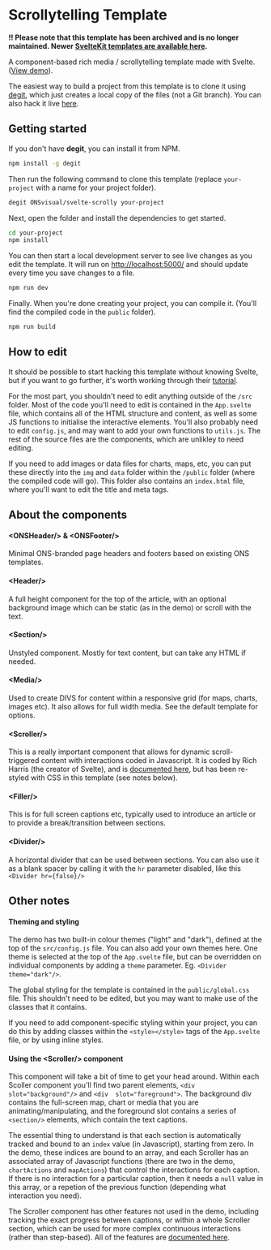 # Scrollytelling Template

**‼️ Please note that this template has been archived and is no longer maintained. Newer [SvelteKit templates are available here](https://github.com/ONSdigital/sveltekit-starter).**

A component-based rich media / scrollytelling template made with Svelte. ([View demo](https://onsvisual.github.io/svelte-scrolly)).

The easiest way to build a project from this template is to clone it using [degit](https://github.com/Rich-Harris/degit), which just creates a local copy of the files (not a Git branch). You can also hack it live [here](https://svelte.dev/repl/58155faba1ea463eaf4d9ec6f3f95364?version=3.32.3).

## Getting started

If you don't have **degit**, you can install it from NPM.

```bash
npm install -g degit
```

Then run the following command to clone this template (replace `your-project` with a name for your project folder).

```bash
degit ONSvisual/svelte-scrolly your-project
```

Next, open the folder and install the dependencies to get started.

```bash
cd your-project
npm install
```

You can then start a local development server to see live changes as you edit the template. It will run on <http://localhost:5000/> and should update every time you save changes to a file.

```bash
npm run dev
```

Finally. When you're done creating your project, you can compile it. (You'll find the compiled code in the `public` folder).

```bash
npm run build
```

## How to edit

It should be possible to start hacking this template without knowing Svelte, but if you want to go further, it's worth working through their [tutorial](https://svelte.dev/tutorial).

For the most part, you shouldn't need to edit anything outside of the `/src` folder. Most of the code you'll need to edit is contained in the `App.svelte` file, which contains all of the HTML structure and content, as well as some JS functions to initialise the interactive elements. You'll also probably need to edit `config.js`, and may want to add your own functions to `utils.js`. The rest of the source files are the components, which are unlikley to need editing.

If you need to add images or data files for charts, maps, etc, you can put these directly into the `img` and `data` folder within the `/public` folder (where the compiled code will go). This folder also contains an `index.html` file, where you'll want to edit the title and meta tags.

## About the components

#### &lt;ONSHeader/&gt; & &lt;ONSFooter/&gt;
Minimal ONS-branded page headers and footers based on existing ONS templates.

#### &lt;Header/&gt;
A full height component for the top of the article, with an optional background image which can be static (as in the demo) or scroll with the text.

#### &lt;Section/&gt;
Unstyled component. Mostly for text content, but can take any HTML if needed.

#### &lt;Media/&gt;
Used to create DIVS for content within a responsive grid (for maps, charts, images etc). It also allows for full width media. See the default template for options.

#### &lt;Scroller/&gt;
This is a really important component that allows for dynamic scroll-triggered content with interactions coded in Javascript. It is coded by Rich Harris (the creator of Svelte), and is [documented here](https://github.com/sveltejs/svelte-scroller), but has been re-styled with CSS in this template (see notes below).

#### &lt;Filler/&gt;
This is for full screen captions etc, typically used to introduce an article or to provide a break/transition between sections.

#### &lt;Divider/&gt;
A horizontal divider that can be used between sections. You can also use it as a blank spacer by calling it with the `hr` parameter disabled, like this `<Divider hr={false}/>`

## Other notes

#### Theming and styling
The demo has two built-in colour themes ("light" and "dark"), defined at the top of the `src/config.js` file. You can also add your own themes here. One theme is selected at the top of the `App.svelte` file, but can be overridden on individual components by adding a `theme` parameter. Eg. `<Divider theme="dark"/>`.

The global styling for the template is contained in the `public/global.css` file. This shouldn't need to be edited, but you may want to make use of the classes  that it contains.

If you need to add component-specific styling within your project, you can do this by adding classes within the `<style></style>` tags of the `App.svelte` file, or by using inline styles.

#### Using the &lt;Scroller/&gt; component
This component will take a bit of time to get your head around. Within each Scoller component you'll find two parent elements, `<div  slot="background"/>` and `<div  slot="foreground">`. The background div contains the full-screen map, chart or media that you are animating/manipulating, and the foreground slot contains a series of `<section/>` elements, which contain the text captions.

The essential thing to understand is that each section is automatically tracked and bound to an `index` value (in Javascript), starting from zero. In the demo, these indices are bound to an array, and each Scroller has an associated array of Javascript functions (there are two in the demo, `chartActions` and `mapActions`)  that control the interactions for each caption. If there is no interaction for a particular caption, then it needs a `null` value in this array, or a repetion of the previous function (depending what interaction you need).

The Scroller component has other features not used in the demo, including tracking the exact progress between captions, or within a whole Scroller section, which can be used for more complex continuous interactions (rather than step-based). All of the features are [documented here](https://github.com/sveltejs/svelte-scroller).
